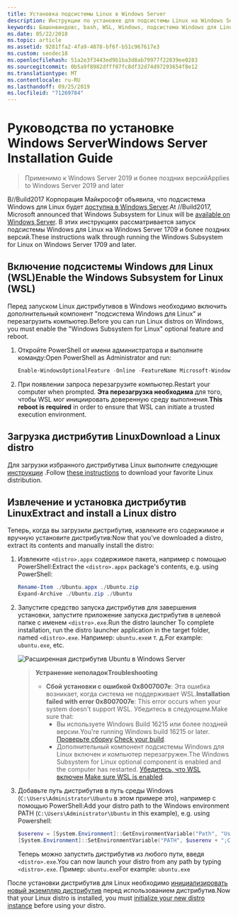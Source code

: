 ```yaml
---
title: Установка подсистемы Linux в Windows Server
description: Инструкции по установке для подсистемы Linux на Windows Server.
keywords: Башонвиндовс, bash, WSL, Windows, подсистема Windows для Linux, виндовссубсистем, Ubuntu, Windows Server
ms.date: 05/22/2018
ms.topic: article
ms.assetid: 9281ffa2-4fa9-4078-bf6f-b51c967617e3
ms.custom: seodec18
ms.openlocfilehash: 51a2e3f3443ed9b1ba3d8ab79977f22839ee0283
ms.sourcegitcommit: 0b5a9f8982dfff07fc8df32d74d97293654f8e12
ms.translationtype: MT
ms.contentlocale: ru-RU
ms.lasthandoff: 09/25/2019
ms.locfileid: "71269784"
---
```

# <a name="windows-server-installation-guide"></a><span data-ttu-id="a556f-104">Руководства по установке Windows Server</span><span class="sxs-lookup"><span data-stu-id="a556f-104">Windows Server Installation Guide</span></span>

> <span data-ttu-id="a556f-105">Применимо к Windows Server 2019 и более поздних версий</span><span class="sxs-lookup"><span data-stu-id="a556f-105">Applies to Windows Server 2019 and later</span></span>

<span data-ttu-id="a556f-106">В//Build2017 Корпорация Майкрософт объявила, что подсистема Windows для Linux будет [доступна в Windows Server](https://blogs.technet.microsoft.com/hybridcloud/2017/05/10/windows-server-for-developers-news-from-microsoft-build-2017/).</span><span class="sxs-lookup"><span data-stu-id="a556f-106">At //Build2017, Microsoft announced that Windows Subsystem for Linux will be [available on Windows Server](https://blogs.technet.microsoft.com/hybridcloud/2017/05/10/windows-server-for-developers-news-from-microsoft-build-2017/).</span></span>  <span data-ttu-id="a556f-107">В этих инструкциях рассматривается запуск подсистемы Windows для Linux на Windows Server 1709 и более поздних версий.</span><span class="sxs-lookup"><span data-stu-id="a556f-107">These instructions walk through running the Windows Subsystem for Linux on Windows Server 1709 and later.</span></span>

## <a name="enable-the-windows-subsystem-for-linux-wsl"></a><span data-ttu-id="a556f-108">Включение подсистемы Windows для Linux (WSL)</span><span class="sxs-lookup"><span data-stu-id="a556f-108">Enable the Windows Subsystem for Linux (WSL)</span></span>

<span data-ttu-id="a556f-109">Перед запуском Linux дистрибутивов в Windows необходимо включить дополнительный компонент "подсистема Windows для Linux" и перезагрузить компьютер.</span><span class="sxs-lookup"><span data-stu-id="a556f-109">Before you can run Linux distros on Windows, you must enable the "Windows Subsystem for Linux" optional feature and reboot.</span></span>

1. <span data-ttu-id="a556f-110">Откройте PowerShell от имени администратора и выполните команду:</span><span class="sxs-lookup"><span data-stu-id="a556f-110">Open PowerShell as Administrator and run:</span></span>
    ```powershell
    Enable-WindowsOptionalFeature -Online -FeatureName Microsoft-Windows-Subsystem-Linux
    ```

2. <span data-ttu-id="a556f-111">При появлении запроса перезагрузите компьютер.</span><span class="sxs-lookup"><span data-stu-id="a556f-111">Restart your computer when prompted.</span></span> <span data-ttu-id="a556f-112">**Эта перезагрузка необходима** для того, чтобы WSL мог инициировать доверенную среду выполнения.</span><span class="sxs-lookup"><span data-stu-id="a556f-112">**This reboot is required** in order to ensure that WSL can initiate a trusted execution environment.</span></span>

## <a name="download-a-linux-distro"></a><span data-ttu-id="a556f-113">Загрузка дистрибутив Linux</span><span class="sxs-lookup"><span data-stu-id="a556f-113">Download a Linux distro</span></span>

<span data-ttu-id="a556f-114">Для загрузки избранного дистрибутива Linux выполните следующие [инструкции](install-manual.md) .</span><span class="sxs-lookup"><span data-stu-id="a556f-114">Follow [these instructions](install-manual.md) to download your favorite Linux distribution.</span></span>

## <a name="extract-and-install-a-linux-distro"></a><span data-ttu-id="a556f-115">Извлечение и установка дистрибутив Linux</span><span class="sxs-lookup"><span data-stu-id="a556f-115">Extract and install a Linux distro</span></span>
<span data-ttu-id="a556f-116">Теперь, когда вы загрузили дистрибутив, извлеките его содержимое и вручную установите дистрибутив:</span><span class="sxs-lookup"><span data-stu-id="a556f-116">Now that you've downloaded a distro, extract its contents and manually install the distro:</span></span>

1. <span data-ttu-id="a556f-117">Извлеките `<distro>.appx` содержимое пакета, например с помощью PowerShell:</span><span class="sxs-lookup"><span data-stu-id="a556f-117">Extract the `<distro>.appx` package's contents, e.g. using PowerShell:</span></span>

    ```powershell
    Rename-Item ./Ubuntu.appx ./Ubuntu.zip
    Expand-Archive ./Ubuntu.zip ./Ubuntu
    ```

2. <span data-ttu-id="a556f-118">Запустите средство запуска дистрибутив для завершения установки, запустите приложение запуска дистрибутив в целевой папке с именем `<distro>.exe`.</span><span class="sxs-lookup"><span data-stu-id="a556f-118">Run the distro launcher To complete installation, run the distro launcher application in the target folder, named `<distro>.exe`.</span></span> <span data-ttu-id="a556f-119">Например: `ubuntu.exe`и т. д.</span><span class="sxs-lookup"><span data-stu-id="a556f-119">For example: `ubuntu.exe`, etc.</span></span>

    ![Расширенная дистрибутив Ubuntu в Windows Server](media/server-appx-expand.png)

    > <span data-ttu-id="a556f-121">**Устранение неполадок**</span><span class="sxs-lookup"><span data-stu-id="a556f-121">**Troubleshooting**</span></span>
    > * <span data-ttu-id="a556f-122">**Сбой установки с ошибкой 0x8007007e**: Эта ошибка возникает, когда система не поддерживает WSL.</span><span class="sxs-lookup"><span data-stu-id="a556f-122">**Installation failed with error 0x8007007e**: This error occurs when your system doesn't support WSL.</span></span> <span data-ttu-id="a556f-123">Убедитесь в следующем.</span><span class="sxs-lookup"><span data-stu-id="a556f-123">Make sure that:</span></span>
    >   * <span data-ttu-id="a556f-124">Вы используете Windows Build 16215 или более поздней версии.</span><span class="sxs-lookup"><span data-stu-id="a556f-124">You're running Windows build 16215 or later.</span></span> <span data-ttu-id="a556f-125">[Проверьте сборку](troubleshooting.md#check-your-build-number).</span><span class="sxs-lookup"><span data-stu-id="a556f-125">[Check your build](troubleshooting.md#check-your-build-number).</span></span>
    >   * <span data-ttu-id="a556f-126">Дополнительный компонент подсистемы Windows для Linux включен и компьютер перезагружен.</span><span class="sxs-lookup"><span data-stu-id="a556f-126">The Windows Subsystem for Linux optional component is enabled and the computer has restarted.</span></span>  <span data-ttu-id="a556f-127">[Убедитесь, что WSL включен](troubleshooting.md#confirm-wsl-is-enabled).</span><span class="sxs-lookup"><span data-stu-id="a556f-127">[Make sure WSL is enabled](troubleshooting.md#confirm-wsl-is-enabled).</span></span>
    
3. <span data-ttu-id="a556f-128">Добавьте путь дистрибутив в путь среды Windows (`C:\Users\Administrator\Ubuntu` в этом примере это), например с помощью PowerShell:</span><span class="sxs-lookup"><span data-stu-id="a556f-128">Add your distro path to the Windows environment PATH (`C:\Users\Administrator\Ubuntu` in this example), e.g. using Powershell:</span></span>
        
    ```powershell
    $userenv = [System.Environment]::GetEnvironmentVariable("Path", "User")
    [System.Environment]::SetEnvironmentVariable("PATH", $userenv + ";C:\Users\Administrator\Ubuntu", "User")
    ```
    <span data-ttu-id="a556f-129">Теперь можно запустить дистрибутив из любого пути, введя `<distro>.exe`.</span><span class="sxs-lookup"><span data-stu-id="a556f-129">You can now launch your distro from any path by typing `<distro>.exe`.</span></span> <span data-ttu-id="a556f-130">Пример: `ubuntu.exe`</span><span class="sxs-lookup"><span data-stu-id="a556f-130">For example: `ubuntu.exe`</span></span>

<span data-ttu-id="a556f-131">После установки дистрибутив для Linux необходимо [инициализировать новый экземпляр дистрибутив](initialize-distro.md) перед использованием дистрибутив.</span><span class="sxs-lookup"><span data-stu-id="a556f-131">Now that your Linux distro is installed, you must [initialize your new distro instance](initialize-distro.md) before using your distro.</span></span>
